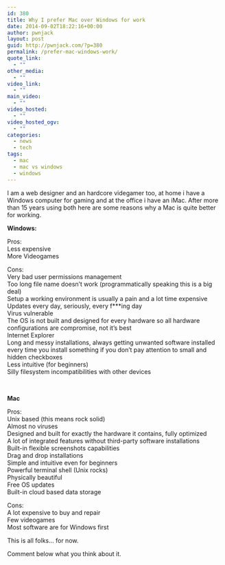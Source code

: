 ```yaml
---
id: 380
title: Why I prefer Mac over Windows for work
date: 2014-09-02T18:22:16+00:00
author: pwnjack
layout: post
guid: http://pwnjack.com/?p=380
permalink: /prefer-mac-windows-work/
quote_link:
  - ""
other_media:
  - ""
video_link:
  - ""
main_video:
  - ""
video_hosted:
  - ""
video_hosted_ogv:
  - ""
categories:
  - news
  - tech
tags:
  - mac
  - mac vs windows
  - windows
---
```

I am a web designer and an hardcore videgamer too, at home i have a Windows computer for gaming and at the office i have an iMac. After more than 15 years using both here are some reasons why a Mac is quite better for working.

**Windows:**

Pros:  
Less expensive  
More Videogames

Cons:  
Very bad user permissions management  
Too long file name doesn&#8217;t work (programmatically speaking this is a big deal)  
Setup a working environment is usually a pain and a lot time expensive  
Updates every day, seriously, every f\***ing day  
Virus vulnerable  
The OS is not built and designed for every hardware so all hardware configurations are compromise, not it&#8217;s best  
Internet Explorer  
Long and messy installations, always getting unwanted software installed every time you install something if you don&#8217;t pay attention to small and hidden checkboxes  
Less intuitive (for beginners)  
Silly filesystem incompatibilities with other devices

&nbsp;

**Mac**

Pros:  
Unix based (this means rock solid)  
Almost no viruses  
Designed and built for exactly the hardware it contains, fully optimized  
A lot of integrated features without third-party software installations  
Built-in flexible screenshots capabilities  
Drag and drop installations  
Simple and intuitive even for beginners  
Powerful terminal shell (Unix rocks)  
Physically beautiful  
Free OS updates  
Built-in cloud based data storage

Cons:  
A lot expensive to buy and repair  
Few videogames  
Most software are for Windows first

This is all folks&#8230; for now.

Comment below what you think about it.